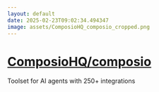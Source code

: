 ```yaml
---
layout: default
date: 2025-02-23T09:02:34.494347
image: assets/ComposioHQ_composio_cropped.png
---
```


# [ComposioHQ/composio](https://github.com/ComposioHQ/composio)

Toolset for AI agents with 250+ integrations
